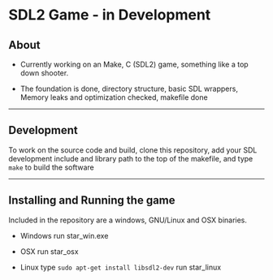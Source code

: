 # SDL2 Game - in Development

## About


- Currently working on an Make, C (SDL2) game, something like a top down shooter.

- The foundation is done, directory structure, basic SDL wrappers, Memory leaks and optimization checked, makefile done

---

## Development


To work on the source code and build, clone this repository, add your SDL development include and library path to the top of the makefile, and type `make` to build the software

---

## Installing and Running the game


Included in the repository are a windows, GNU/Linux and OSX binaries.

- Windows run star_win.exe

- OSX run star_osx

- Linux type `sudo apt-get install libsdl2-dev`
    run star_linux
